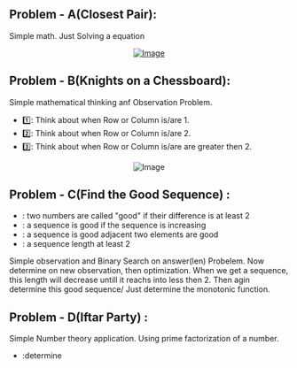 ## Problem - A(Closest Pair):
Simple math. Just Solving a equation 
<div align = "center">
 <a href="https://github.com/user-attachments/assets/9584ca1a-6892-4800-a526-056b1677dc5c" align="center">
  <img src="https://github.com/user-attachments/assets/9584ca1a-6892-4800-a526-056b1677dc5c" alt="Image" />
</a>
</div>



## Problem - B(Knights on a Chessboard):

Simple mathematical thinking anf Observation Problem.
- 1️⃣: Think about when Row or Column is/are 1.
- 2️⃣: Think about when  Row or Column is/are 2.
- 3️⃣: Think about when  Row or Column is/are are greater then 2.
  
<div align = "center">
  <img src="https://github.com/user-attachments/assets/9d334ebd-2fc5-452f-9b00-2294909a022d" alt="Image" />
</div>

## Problem - C(Find the Good Sequence) : 

- : two numbers are called "good" if their difference is at least 2
- : a sequence is good if the sequence is increasing
- : a sequence is good adjacent two elements are good
- : a sequence length at least 2
  
Simple observation and Binary Search on answer(len) Probelem. Now determine on new observation, then optimization. When we get a sequence, this length will decrease untill it reachs into less then 2. Then agin determine this good sequence/
Just determine the monotonic function.

## Problem - D(Iftar Party) : 

Simple Number theory application. Using prime factorization of a number.
- :determine 
